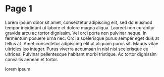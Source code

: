 # Page 1

Lorem ipsum dolor sit amet, consectetur adipiscing elit, sed do eiusmod tempor incididunt ut labore et dolore magna aliqua. Laoreet non curabitur gravida arcu ac tortor dignissim. Vel orci porta non pulvinar neque. In fermentum posuere urna nec. Orci a scelerisque purus semper eget duis at tellus at. Amet consectetur adipiscing elit ut aliquam purus sit. Mauris vitae ultricies leo integer. Purus viverra accumsan in nisl nisi scelerisque eu ultrices. Pulvinar pellentesque habitant morbi tristique. Ac tortor dignissim convallis aenean et tortor.

lorem  ipsum
